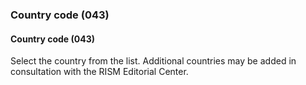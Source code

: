 ### Country code (043)

#### Country code (043)

Select the country from the list. Additional countries may be added in consultation with the RISM Editorial Center.
